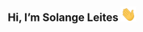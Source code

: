<div align="center">
<h2> Hi, I’m Solange Leites <img src="https://github.com/ABSphreak/ABSphreak/blob/master/gifs/Hi.gif" width="30px"></h2>
</div>

<!--
**solangeleites/solangeleites** is a ✨ _special_ ✨ repository because its `README.md` (this file) appears on your GitHub profile.

Here are some ideas to get you started:

- 🔭 I’m currently working on ...
- 🌱 I’m currently learning ...
- 👯 I’m looking to collaborate on ...
- 🤔 I’m looking for help with ...
- 💬 Ask me about ...
- 📫 How to reach me: ...
- 😄 Pronouns: ...
- ⚡ Fun fact: ...
-->

